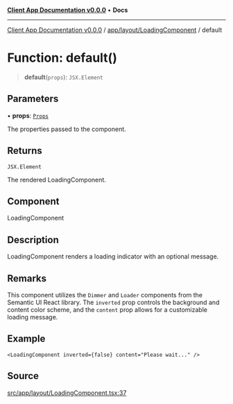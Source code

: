 [**Client App Documentation v0.0.0**](../../../../README.md) • **Docs**

***

[Client App Documentation v0.0.0](../../../../README.md) / [app/layout/LoadingComponent](../README.md) / default

# Function: default()

> **default**(`props`): `JSX.Element`

## Parameters

• **props**: [`Props`](../interfaces/Props.md)

The properties passed to the component.

## Returns

`JSX.Element`

The rendered LoadingComponent.

## Component

LoadingComponent

## Description

LoadingComponent renders a loading indicator with an optional message.

## Remarks

This component utilizes the `Dimmer` and `Loader` components from the Semantic UI React library.
The `inverted` prop controls the background and content color scheme, and the `content` prop allows for a customizable loading message.

## Example

```tsx
<LoadingComponent inverted={false} content="Please wait..." />
```

## Source

[src/app/layout/LoadingComponent.tsx:37](https://github.com/jimmykurian/Reactivities/blob/a4b5efe88c2db41764abd27d4a076942eeadfc02/client-app/src/app/layout/LoadingComponent.tsx#L37)
